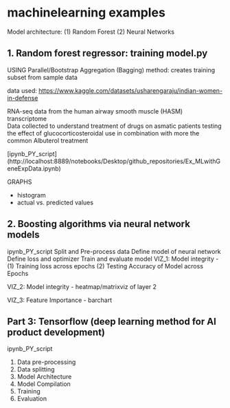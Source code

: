 # machinelearning examples
Model architecture: (1) Random Forest (2) Neural Networks

## 1. Random forest regressor: training model.py ##
 USING Parallel/Bootstrap Aggregation (Bagging) method: creates training subset from sample data

data used: https://www.kaggle.com/datasets/usharengaraju/indian-women-in-defense

RNA-seq data from the human airway smooth muscle (HASM) transcriptome  
Data collected to understand treatment of drugs on asmatic patients
testing the effect of glucocorticosteroidal use in combination with more the common Albuterol treatment

[ipynb_PY_script] (http://localhost:8889/notebooks/Desktop/github_repositories/Ex_MLwithGeneExpData.ipynb)

GRAPHS
- histogram
- actual vs. predicted values

## 2. Boosting algorithms via neural network models ##

ipynb_PY_script
Split and Pre-process data
Define model of neural network
Define loss and optimizer
Train and evaluate model
VIZ_1: Model integrity - (1) Training loss across epochs (2) Testing Accuracy of Model across Epochs

VIZ_2: Model integrity - heatmap/matrixviz of layer 2

VIZ_3: Feature Importance - barchart

## Part 3: Tensorflow (deep learning method for AI product development)
ipynb_PY_script
1. Data pre-processing
2. Data splitting
3. Model Architecture
4. Model Compilation
5. Training
6. Evaluation
